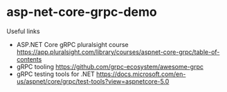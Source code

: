 # asp-net-core-grpc-demo
Useful links
* ASP.NET Core gRPC pluralsight course https://app.pluralsight.com/library/courses/aspnet-core-grpc/table-of-contents
* gRPC tooling https://github.com/grpc-ecosystem/awesome-grpc
* gRPC testing tools for .NET https://docs.microsoft.com/en-us/aspnet/core/grpc/test-tools?view=aspnetcore-5.0
